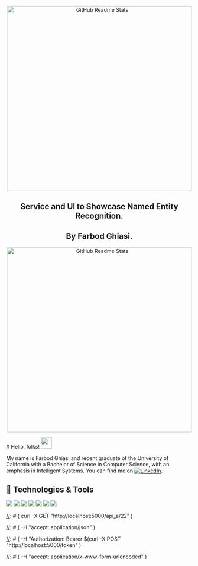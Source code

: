 <p align="center">
 <img width="500px" src="https://www.issgovernance.com/file/images/iss_logo_header-1.png" align="center" alt="GitHub Readme Stats" />
 <h2 align="center">Service and UI to Showcase Named Entity Recognition.</h2>
</p>
<p align="center">
 <h2 align="center">By Farbod Ghiasi.</h2>
    <p align="center">
     <img width="500px" src="https://media-exp1.licdn.com/dms/image/C4D03AQGT3BF-pO2AOw/profile-displayphoto-shrink_400_400/0/1654327975308?e=1661990400&v=beta&t=6VcaEJQnHDloHzjmluKqD0GZPwwgPsl1HfAGY0PzXX8" align="center" alt="GitHub Readme Stats" />
    </p>
</p>
# Hello, folks! <img src="https://raw.githubusercontent.com/MartinHeinz/MartinHeinz/master/wave.gif" width="30px" height="30px" />

My name is Farbod Ghiasi and recent graduate of the University of California with a Bachelor of Science in Computer Science, with an emphasis in Intelligent Systems. You can find me on [![LinkedIn][3.2]][3].

## 🔧 Technologies & Tools
![](https://img.shields.io/badge/OS-Ubuntu-informational?style=flat&logo=Ubuntu&logoColor=white&color=orange)
![](https://img.shields.io/badge/Editor-IntelliJ_IDEA-informational?style=flat&logo=PyCharm&logoColor=white&color=black)
![](https://img.shields.io/badge/Code-Python-informational?style=flat&logo=python&logoColor=white&color=2bbc8a)
![](https://img.shields.io/badge/UI-H2oWave-informational?style=flat&logoColor=white&color=2bbc8a)
![](https://img.shields.io/badge/Server-FastAPI-informational?style=flat&logo=FastAPI&logoColor=white&color=green)
![](https://img.shields.io/badge/Tools-spaCy-informational?style=flat&logo=spaCy&logoColor=white&color=blue)
![](https://img.shields.io/badge/Tools-Docker-informational?style=flat&logo=docker&logoColor=blue&color=blue)

[3.2]: https://raw.githubusercontent.com/MartinHeinz/MartinHeinz/master/linkedin-3-16.png (LinkedIn icon without padding)


<!-- links to your social media accounts -->

[3]: https://www.linkedin.com/in/farbod-ghiasi-87401b96/

[//]: # ()
[//]: # (## Quick Start)

[//]: # (To use this repository as starter for your project you can run `configure_project.sh` script, which sets up all variables and file names. This way you can avoid configuring and renaming things yourself:)

[//]: # ()
[//]: # (```shell)

[//]: # (./configure_project.sh MODULE="coolproject" REGISTRY="docker.pkg.github.com/martinheinz/repo-name")

[//]: # (```)

[//]: # ()
[//]: # (## Running)

[//]: # ()
[//]: # (### Using Python Interpreter)

[//]: # (```shell)

[//]: # (~ $ make run)

[//]: # (```)

[//]: # ()
[//]: # (### Using Docker)

[//]: # ()
[//]: # (Development image:)

[//]: # (```console)

[//]: # (~ $ make build-dev)

[//]: # (~ $ docker images --filter "label=name=blueprint")

[//]: # (REPOSITORY                                                             TAG                 IMAGE ID            CREATED             SIZE)

[//]: # (docker.pkg.github.com/martinheinz/python-project-blueprint/blueprint   3492a40-dirty       acf8d09acce4        28 seconds ago      967MB)

[//]: # (~ $ docker run acf8d09acce4)

[//]: # (Hello World...)

[//]: # (```)

[//]: # ()
[//]: # (Production &#40;Distroless&#41; image:)

[//]: # (```console)

[//]: # (~ $ make build-prod VERSION=0.0.5)

[//]: # (~ $ docker images --filter "label=version=0.0.5")

[//]: # (REPOSITORY                                                             TAG                 IMAGE ID            CREATED             SIZE)

[//]: # (docker.pkg.github.com/martinheinz/python-project-blueprint/blueprint   0.0.5               65e6690d9edd        5 seconds ago       86.1MB)

[//]: # (~ $ docker run 65e6690d9edd)

[//]: # (Hello World...)

[//]: # (```)

[//]: # ()
[//]: # (## Testing)

[//]: # ()
[//]: # (Test are ran every time you build _dev_ or _prod_ image. You can also run tests using:)

[//]: # ()
[//]: # (```console)

[//]: # (~ $ make test)

[//]: # (```)

[//]: # ()
[//]: # (<div align="center">)

[//]: # ()
[//]: # (![logo]&#40;https://user-images.githubusercontent.com/30027932/134270064-baecfbec-b3e7-4cb7-a07e-c11a58526260.png&#41;)

[//]: # ()
[//]: # ()
[//]: # ([![Mentioned in Awesome <INSERT LIST NAME>]&#40;https://awesome.re/mentioned-badge-flat.svg&#41;]&#40;https://github.com/mjhea0/awesome-fastapi#boilerplate&#41;)

[//]: # ([![License]&#40;https://img.shields.io/cocoapods/l/AFNetworking?style=flat-square&#41;]&#40;https://github.com/rednafi/think-asyncio/blob/master/LICENSE&#41;)

[//]: # ([![Twitter]&#40;https://img.shields.io/twitter/follow/rednafi?style=flat-square&#41;]&#40;https://twitter.com/rednafi&#41;)

[//]: # ()
[//]: # (</div>)

[//]: # ()
[//]: # (## Description)

[//]: # ()
[//]: # (This is a minimalistic and extensible [FastAPI]&#40;https://fastapi.tiangolo.com/&#41; template that incorporates divisional pattern architecture with [divisional folder structure]&#40;https://exploreflask.com/en/latest/blueprints.html#divisional&#41;. It's suitable for developing small to medium sized API oriented micro-services. The architecture is similar to what you'd get with Flask's [Blueprint]&#40;https://exploreflask.com/en/latest/blueprints.html&#41;.)

[//]: # ()
[//]: # (## Features)

[//]: # ()
[//]: # (* It uses [FastAPI]&#40;https://fastapi.tiangolo.com/&#41; framework for API development. FastAPI is a modern, highly performant, web framework for building APIs with Python 3.6+.)

[//]: # ()
[//]: # (* The APIs are served with [Gunicorn]&#40;https://gunicorn.org/&#41; server with multiple [Uvicorn]&#40;https://www.uvicorn.org/&#41; workers. Uvicorn is a lightning-fast "ASGI" server. It runs asynchronous Python web code in a single process.)

[//]: # ()
[//]: # (* Simple reverse-proxying with [Caddy]&#40;https://caddyserver.com/docs/&#41;.)

[//]: # ()
[//]: # (* OAuth2 &#40;with hashed password and Bearer with JWT&#41; based authentication)

[//]: # ()
[//]: # (* [CORS &#40;Cross Origin Resource Sharing&#41;]&#40;https://fastapi.tiangolo.com/tutorial/cors/&#41; enabled.)

[//]: # ()
[//]: # (* Flask inspired divisional folder structure for better decoupling and encapsulation. This is suitable for small to medium backend development.)

[//]: # ()
[//]: # (* Dockerized using **python:3.10-slim-bullseye** and optimized for size and functionality. Dockerfile for Python 3.9 and 3.8 can also be found in the `dockerfiles` directory.)

[//]: # ()
[//]: # (## Quickstart)

[//]: # ()
[//]: # (### Run the app in containers)

[//]: # ()
[//]: # (* Clone the repo and navigate to the root folder.)

[//]: # ()
[//]: # (* To run the app using Docker, make sure you've got [Docker]&#40;https://www.docker.com/&#41; and [Docker Compose V2]&#40;https://docs.docker.com/compose/cli-command/&#41; installed on your system. From the project's root dirctory, run:)

[//]: # ()
[//]: # (    ```bash)

[//]: # (    docker compose up -d)

[//]: # (    ```)

[//]: # ()
[//]: # (### Or, run the app locally)

[//]: # ()
[//]: # (If you want to run the app locally, without using Docker, then:)

[//]: # ()
[//]: # (* Clone the repo and navigate to the root folder.)

[//]: # ()
[//]: # (* Create a virtual environment. Here I'm using Python's built-in venv in a Unix system. Run:)

[//]: # ()
[//]: # (    ```bash)

[//]: # (    python3.10 -m venv .venv)

[//]: # (    ```)

[//]: # ()
[//]: # (* Activate the environment. Run:)

[//]: # ()
[//]: # (    ```bash)

[//]: # (    source .venv/bin/activate)

[//]: # (    ```)

[//]: # ()
[//]: # (* Go to the folder created by cookie-cutter &#40;default is **fastapi-nano**&#41;.)

[//]: # ()
[//]: # (* Install the dependencies. Run:)

[//]: # ()
[//]: # (    ```bash)

[//]: # (    pip install -r requirements.txt && pip install -r requirements-dev.txt)

[//]: # (    ```)

[//]: # ()
[//]: # (* Start the app. Run:)

[//]: # ()
[//]: # (    ```bash)

[//]: # (    uvicorn app.main:app --port 5000 --reload)

[//]: # (    ```)

[//]: # ()
[//]: # (### Or, pull the Python 3.10 image from DockerHub)

[//]: # ()
[//]: # (If you just want to test out the app without cloning anything, then run:)

[//]: # ()
[//]: # (```)

[//]: # (docker run -p 5000:5000 --expose 5000 rednafi/fastapi-nano:0.1)

[//]: # (```)

[//]: # ()
[//]: # ()
[//]: # (### Check the APIs)

[//]: # ()
[//]: # (* To play around with the APIs, go to the following link on your browser:)

[//]: # ()
[//]: # (    ```)

[//]: # (    http://localhost:5000/docs)

[//]: # (    ```)

[//]: # ()
[//]: # (    This will take you to an UI like below:)

[//]: # ()
[//]: # (    ![Screenshot from 2020-06-21 22-15-18]&#40;https://user-images.githubusercontent.com/30027932/85229723-5b721880-b40d-11ea-8f03-de36c07a3ce5.png&#41;)

[//]: # ()
[//]: # ()
[//]: # (* Press the `authorize` button on the right and add *username* and *password*. The APIs use OAuth2 &#40;with hashed password and Bearer with JWT&#41; based authentication. In this case, the username and password is `ubuntu` and `debian` respectively.)

[//]: # ()
[//]: # (    ![Screenshot from 2020-06-21 22-18-25]&#40;https://user-images.githubusercontent.com/30027932/85229725-5e6d0900-b40d-11ea-9c37-bbee546f84a8.png&#41;)

[//]: # ()
[//]: # (    Clicking the `authorize` button will bring up a screen like this:)

[//]: # ()
[//]: # (    ![Screenshot from 2020-06-21 22-18-59]&#40;https://user-images.githubusercontent.com/30027932/85229729-6036cc80-b40d-11ea-877e-7421b927a849.png&#41;)

[//]: # ()
[//]: # ()
[//]: # ()
[//]: # (* Then select any of the `api_a` or `api_b` APIs and put an integer in the number box and click the `authorize` button.)

[//]: # ()
[//]: # (    ![Screenshot from 2020-06-21 22-31-19]&#40;https://user-images.githubusercontent.com/30027932/85229992-fcad9e80-b40e-11ea-850d-9ca86259d463.png&#41;)

[//]: # ()
[//]: # ()
[//]: # (* Hitting the API should give a json response with random integers.)

[//]: # ()
[//]: # (    ![Screenshot from 2020-06-21 22-32-28]&#40;https://user-images.githubusercontent.com/30027932/85230016-25359880-b40f-11ea-9196-c46fd72a760c.png&#41;)

[//]: # ()
[//]: # ()
[//]: # (* Also, notice the `curl` section in the above screen shot. You can directly use the highlighted curl command in your terminal. Make sure you've got `jq` installed in your system.)

[//]: # ()
[//]: # (    ```bash)
[//]: # (    curl -X GET "http://localhost:5000/api_a/22" \)

[//]: # (         -H "accept: application/json" \)

[//]: # (         -H "Authorization: Bearer $&#40;curl -X POST "http://localhost:5000/token" \)

[//]: # (                            -H "accept: application/x-www-form-urlencoded" \)

[//]: # (                            -d "username=ubuntu&password=debian" | jq -r ".access_token"&#41;")

[//]: # (    ```)

[//]: # ()
[//]: # (    This should show a response like this:)

[//]: # ()
[//]: # (    ```json)

[//]: # (    {)

[//]: # (    "seed": 22,)

[//]: # (    "random_first": 5,)

[//]: # (    "random_second": 13)

[//]: # (    })

[//]: # (    ```)

[//]: # ()
[//]: # (* To test the `GET` APIs with Python, you can use a http client library like [httpx]&#40;https://www.python-httpx.org/&#41;:)

[//]: # ()
[//]: # (    ```python)

[//]: # (    import httpx)

[//]: # ()
[//]: # (    with httpx.Client&#40;&#41; as client:)

[//]: # ()
[//]: # (        # Collect the API token.)

[//]: # (        r = client.post&#40;)

[//]: # (            "http://localhost:5000/token",)

[//]: # (            headers={"Content-Type": "application/x-www-form-urlencoded"},)

[//]: # (            data={"username": "ubuntu", "password": "debian"},)

[//]: # (        &#41;)

[//]: # (        token = r.json&#40;&#41;["access_token"])

[//]: # ()
[//]: # (        # Use the token value to hit the API.)

[//]: # (        r = client.get&#40;)

[//]: # (            "http://localhost:5000/api_a/22",)

[//]: # (            headers={"Accept": "application/json", "Authorization": f"Bearer {token}"},)

[//]: # (        &#41;)

[//]: # (        print&#40;r.json&#40;&#41;&#41;)

[//]: # (    ```)

[//]: # ()
[//]: # (## Folder structure)

[//]: # ()
[//]: # (This shows the folder structure of the default template.)

[//]: # ()
[//]: # (```)

[//]: # (fastapi-nano)

[//]: # (├── app                                 # primary app folder)

[//]: # (│   ├── apis                            # this houses all the API packages)

[//]: # (│   │   ├── api_a                       # api_a package)

[//]: # (│   │   │   ├── __init__.py             # empty init file to make the api_a folder a package)

[//]: # (│   │   │   ├── mainmod.py              # main module of api_a package)

[//]: # (│   │   │   └── submod.py               # submodule of api_a package)

[//]: # (│   │   └── api_b                       # api_b package)

[//]: # (│   │       ├── __init__.py             # empty init file to make the api_b folder a package)

[//]: # (│   │       ├── mainmod.py              # main module of api_b package)

[//]: # (│   │       └── submod.py               # submodule of api_b package)

[//]: # (│   ├── core                            # this is where the configs live)

[//]: # (│   │   ├── auth.py                     # authentication with OAuth2)

[//]: # (│   │   ├── config.py                   # sample config file)

[//]: # (│   │   └── __init__.py                 # empty init file to make the config folder a package)

[//]: # (│   ├── __init__.py                     # empty init file to make the app folder a package)

[//]: # (│   ├── main.py                         # main file where the fastAPI&#40;&#41; class is called)

[//]: # (│   ├── routes                          # this is where all the routes live)

[//]: # (│   │   └── views.py                    # file containing the endpoints of api_a and api_b)

[//]: # (│   └── tests                           # test package)

[//]: # (│       ├── __init__.py                 # empty init file to make the tests folder a package)

[//]: # (│       ├── test_api.py                 # integration testing the API responses)

[//]: # (│       └── test_functions.py           # unit testing the underlying functions)

[//]: # (├── dockerfiles                         # directory containing all the dockerfiles)

[//]: # (├── .env                                # env file containing app variables)

[//]: # (├── Caddyfile                           # simple reverse-proxy with caddy)

[//]: # (├── docker-compose.yml                  # docker-compose file)

[//]: # (├── pyproject.toml                      # pep-518 compliant config file)

[//]: # (├── requrements-dev.in                  # .in file to enlist the top-level dev requirements)

[//]: # (├── requirements-dev.txt                # pinned dev dependencies)

[//]: # (├── requirements.in                     # .in file to enlist the top-level app dependencies)

[//]: # (└── requirements.txt                    # pinned app dependencies)

[//]: # (```)

[//]: # ()
[//]: # (In the above structure, `api_a` and `api_b` are the main packages where the code of the APIs live and they are exposed by the endpoints defined in the `routes` folder. Here, `api_a` and `api_b` have identical logic. Basically these are dummy APIs that take an integer as input and return two random integers between zero and the input value. The purpose of including two identical APIs in the template is to demonstrate how you can decouple the logics of multiple APIs and then assemble their endpoints in the routes directory. The following snippets show the logic behind the dummy APIs.)

[//]: # ()
[//]: # (This is a dummy submodule that houses a function called `random_gen` which basically generates a dict of random integers.)

[//]: # ()
[//]: # (```python)

[//]: # (# This a dummy module)

[//]: # (# This gets called in the module_main.py file)

[//]: # (from __future__ import annotations)

[//]: # (import random)

[//]: # ()
[//]: # ()
[//]: # (def rand_gen&#40;num: int&#41; -> dict[str, int]:)

[//]: # (    num = int&#40;num&#41;)

[//]: # (    d = {)

[//]: # (        "seed": num,)

[//]: # (        "random_first": random.randint&#40;0, num&#41;,)

[//]: # (        "random_second": random.randint&#40;0, num&#41;,)

[//]: # (    })

[//]: # (    return d)

[//]: # (```)

[//]: # ()
[//]: # (The `main_func` in the primary module calls the `rand_gen` function from the submodule.)

[//]: # ()
[//]: # (```python)

[//]: # (from __future__ import annotations)

[//]: # (from app.api_a.submod import rand_gen)

[//]: # ()
[//]: # ()
[//]: # (def main_func&#40;num: int&#41; -> dict[str, int]:)

[//]: # (    d = rand_gen&#40;num&#41;)

[//]: # (    return d)

[//]: # (```)

[//]: # ()
[//]: # (The endpoint is exposed like this:)

[//]: # ()
[//]: # (```python)

[//]: # (# app/routes/views.py)

[//]: # (from __future__ import annotations)

[//]: # (#... codes regarding authentication ...)

[//]: # ()
[//]: # (# endpoint for api_a &#40;api_b looks identical&#41;)

[//]: # (@router.get&#40;"/api_a/{num}", tags=["api_a"]&#41;)

[//]: # (async def view_a&#40;num: int, auth: Depends =Depends&#40;get_current_user&#41;&#41; -> dict[str, int]:)

[//]: # (    return main_func_a&#40;num&#41;)

[//]: # (```)

[//]: # ()
[//]: # (So hitting the API with a random integer will give you a response like the following:)

[//]: # ()
[//]: # (```json)

[//]: # ({)

[//]: # (  "seed": 22,)

[//]: # (  "random_first": 27,)

[//]: # (  "random_second": 20)

[//]: # (})

[//]: # (```)

[//]: # ()
[//]: # (## Further modifications)

[//]: # ()
[//]: # (* You can put your own API logics in the shape of `api_a` and `api_b` packages. You'll have to add additional directories like `api_a` and `api_b` if you need more APIs.)

[//]: # ()
[//]: # (* Then expose the APIs in the `routes/views.py` file. You may choose to create multiple `views` files to organize your endpoints.)

[//]: # ()
[//]: # (* This template uses OAuth2 based authentication and it's easy to change that. FastAPI docs has a comprehensive list of the available [authentication options]&#40;https://fastapi.tiangolo.com/tutorial/security/&#41; and instructions on how to use them.)

[//]: # ()
[//]: # (* You can change the application port in the `.env` file.)

[//]: # ()
[//]: # (* During prod deployment, you might need to fiddle with the reverse-proxy rules in the Caddyfile.)

[//]: # ()
[//]: # (## Stack)

[//]: # ()
[//]: # (* [Caddy]&#40;https://caddyserver.com/docs/&#41;)

[//]: # (* [Docker]&#40;https://www.docker.com/&#41;)

[//]: # (* [FastAPI]&#40;https://fastapi.tiangolo.com/&#41;)

[//]: # (* [Gunicorn]&#40;https://gunicorn.org/&#41;)

[//]: # (* [Httpx]&#40;https://www.python-httpx.org/&#41;)

[//]: # (* [Pip-tools]&#40;https://github.com/jazzband/pip-tools&#41;)

[//]: # (* [Pydantic]&#40;https://pydantic-docs.helpmanual.io/&#41;)

[//]: # (* [Pytest]&#40;https://docs.pytest.org/en/latest/&#41;)

[//]: # (* [Starlette]&#40;https://www.starlette.io/&#41;)

[//]: # (* [Uvicorn]&#40;https://www.uvicorn.org/&#41;)

[//]: # ()
[//]: # (## Resources)

[//]: # ()
[//]: # (* [Flask divisional folder structure]&#40;https://exploreflask.com/en/latest/blueprints.html#divisional&#41;)

[//]: # (* [Deploying APIs built with FastAPI]&#40;https://fastapi.tiangolo.com/deployment/&#41;)

[//]: # (* [Reverse proxying with Caddy]&#40;https://caddyserver.com/docs/caddyfile/directives/reverse_proxy&#41;)

[//]: # ()
[//]: # ()
[//]: # (<div align="center">)

[//]: # (✨ 🍰 ✨)

[//]: # (</div>)